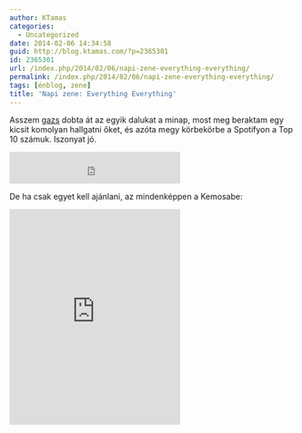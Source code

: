 ```yaml
---
author: KTamas
categories:
  - Uncategorized
date: 2014-02-06 14:34:58
guid: http://blog.ktamas.com/?p=2365301
id: 2365301
url: /index.php/2014/02/06/napi-zene-everything-everything/
permalink: /index.php/2014/02/06/napi-zene-everything-everything/
tags: [énblog, zene]
title: 'Napi zene: Everything Everything'
---
```


Asszem [gazs](http://twitter.com/gazs) dobta át az egyik dalukat a minap, most meg beraktam egy kicsit komolyan hallgatni őket, és azóta megy körbekörbe a Spotifyon a Top 10 számuk. Iszonyat jó.

<p><iframe style="border: none; overflow: hidden;" src="https://embed.spotify.com/follow/1/?uri=spotify%3Aartist%3A1HOeqtP7tHkKNJNLzQ2tnr&amp;size=detail" width="300" height="56" frameborder="0" scrolling="no"></iframe></p>

De ha csak egyet kell ajánlani, az mindenképpen a Kemosabe:

<p><iframe src="https://embed.spotify.com/?uri=spotify:track:1rg9i5UE2qefjows4qWlOl" width="300" height="380" frameborder="0"></iframe></p>
